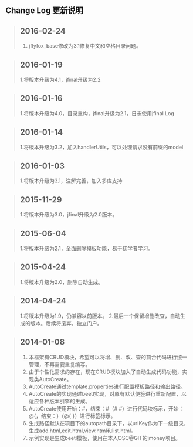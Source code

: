 Change Log 更新说明
------------------------------

>## 2016-02-24
> 1. jflyfox_base修改为3.1修复中文和空格目录问题。

>## 2016-01-19
> 1.将版本升级为4.1，jfinal升级为2.2

>## 2016-01-16
> 1.将版本升级为4.0，目录重构，jfinal升级为2.1，日志使用jfinal Log

>## 2016-01-14
> 1.将版本升级为3.2，加入handlerUtils，可以处理请求没有前缀的model

>## 2016-01-03
> 1.将版本升级为3.1，注解完善，加入多库支持

>## 2015-11-29
> 1.将版本升级为3.0，jfinal升级为2.0版本。

>## 2015-06-04
> 1.将版本升级为2.1，全面删除模板功能，易于初学者学习。

>## 2015-04-24
> 1.将版本升级为2.0，删除自动生成。

>## 2014-04-24
> 1.将版本升级为1.9，仍兼容以前版本。
> 2.最后一个保留增删改查，自动生成的版本。后续将废弃，独立门户。

>## 2014-01-08
> 1. 本框架有CRUD模块，希望可以将增、删、改、查的前台代码进行统一管理，不再需要重复编写。
> 2. 由于个性化需求的存在，现在CRUD模块加入了自动生成代码功能，实现类AutoCreate。
> 3. AutoCreate通过template.properties进行配置模板路径和输出路径。
> 4. AutoCreate的实现通过beetl实现，对原有默认便签进行重新配置，以适应各种版本引擎的生成。
> 5. AutoCreate使用开始：#，结束：#（#  #）进行代码块标示，开始：@{，结束：}（@{ }）进行标签标示。
> 6. 生成路径默认在项目下的autopath目录下，以urlKey作为下一级目录，生成add.html,edit.html,view.html和list.html。
> 7. 示例实现是生成beetl模板，使用在本人OSC@GIT的jmoney项目。